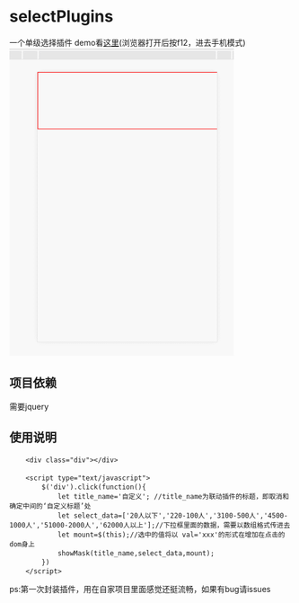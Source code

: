 # selectPlugins
一个单级选择插件
demo看[这里](https://xypecho.github.io/selectPlugins)(浏览器打开后按f12，进去手机模式)  
![项目demo](https://raw.githubusercontent.com/xypecho/xypecho.github.io/master/selectPlugins/sadasd.gif)
## 项目依赖
需要jquery
## 使用说明
```
	<div class="div"></div>

	<script type="text/javascript">
		$('div').click(function(){
			let title_name='自定义'; //title_name为联动插件的标题，即取消和确定中间的‘自定义标题’处
			let select_data=['20人以下','220-100人','3100-500人','4500-1000人','51000-2000人','62000人以上'];//下拉框里面的数据，需要以数组格式传进去
			let mount=$(this);//选中的值将以 val='xxx'的形式在增加在点击的dom身上
			showMask(title_name,select_data,mount);
		})
	</script>
```

ps:第一次封装插件，用在自家项目里面感觉还挺流畅，如果有bug请issues 